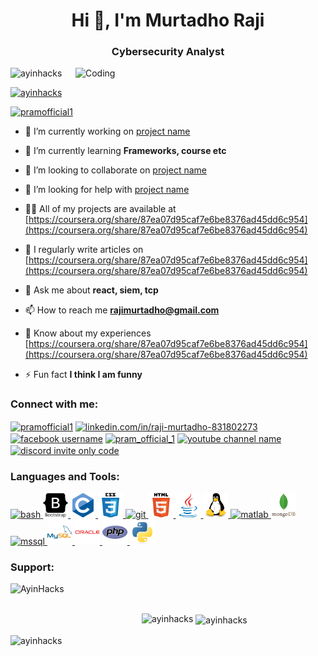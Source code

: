 <h1 align="center">Hi 👋, I'm Murtadho Raji</h1>
<h3 align="center">Cybersecurity Analyst</h3>

<img align="right" alt="Coding" width="400" src="https://www.dnif.it/hs-fs/hubfs/Timeline%20Analysis.gif?width=602&height=339&name=Timeline%20Analysis.gif">


<p align="left"> <img src="https://komarev.com/ghpvc/?username=ayinhacks&label=Profile%20views&color=0e75b6&style=flat" alt="ayinhacks" /> </p>

<p align="left"> <a href="https://github.com/ryo-ma/github-profile-trophy"><img src="https://github-profile-trophy.vercel.app/?username=ayinhacks" alt="ayinhacks" /></a> </p>

<p align="left"> <a href="https://twitter.com/pramofficial1" target="blank"><img src="https://img.shields.io/twitter/follow/pramofficial1?logo=twitter&style=for-the-badge" alt="pramofficial1" /></a> </p>

- 🔭 I’m currently working on [project name](https://coursera.org/share/87ea07d95caf7e6be8376ad45dd6c954)

- 🌱 I’m currently learning **Frameworks, course etc**

- 👯 I’m looking to collaborate on [project name](https://coursera.org/share/87ea07d95caf7e6be8376ad45dd6c954)

- 🤝 I’m looking for help with [project name](https://coursera.org/share/87ea07d95caf7e6be8376ad45dd6c954)

- 👨‍💻 All of my projects are available at [https://coursera.org/share/87ea07d95caf7e6be8376ad45dd6c954](https://coursera.org/share/87ea07d95caf7e6be8376ad45dd6c954)

- 📝 I regularly write articles on [https://coursera.org/share/87ea07d95caf7e6be8376ad45dd6c954](https://coursera.org/share/87ea07d95caf7e6be8376ad45dd6c954)

- 💬 Ask me about **react, siem, tcp**

- 📫 How to reach me **rajimurtadho@gmail.com**

- 📄 Know about my experiences [https://coursera.org/share/87ea07d95caf7e6be8376ad45dd6c954](https://coursera.org/share/87ea07d95caf7e6be8376ad45dd6c954)

- ⚡ Fun fact **I think I am funny**

<h3 align="left">Connect with me:</h3>
<p align="left">
<a href="https://twitter.com/pramofficial1" target="blank"><img align="center" src="https://raw.githubusercontent.com/rahuldkjain/github-profile-readme-generator/master/src/images/icons/Social/twitter.svg" alt="pramofficial1" height="30" width="40" /></a>
<a href="https://linkedin.com/in/linkedin.com/in/raji-murtadho-831802273" target="blank"><img align="center" src="https://raw.githubusercontent.com/rahuldkjain/github-profile-readme-generator/master/src/images/icons/Social/linked-in-alt.svg" alt="linkedin.com/in/raji-murtadho-831802273" height="30" width="40" /></a>
<a href="https://fb.com/facebook username" target="blank"><img align="center" src="https://raw.githubusercontent.com/rahuldkjain/github-profile-readme-generator/master/src/images/icons/Social/facebook.svg" alt="facebook username" height="30" width="40" /></a>
<a href="https://instagram.com/pram_official_1" target="blank"><img align="center" src="https://raw.githubusercontent.com/rahuldkjain/github-profile-readme-generator/master/src/images/icons/Social/instagram.svg" alt="pram_official_1" height="30" width="40" /></a>
<a href="https://www.youtube.com/c/youtube channel name" target="blank"><img align="center" src="https://raw.githubusercontent.com/rahuldkjain/github-profile-readme-generator/master/src/images/icons/Social/youtube.svg" alt="youtube channel name" height="30" width="40" /></a>
<a href="https://discord.gg/discord invite only code" target="blank"><img align="center" src="https://raw.githubusercontent.com/rahuldkjain/github-profile-readme-generator/master/src/images/icons/Social/discord.svg" alt="discord invite only code" height="30" width="40" /></a>
</p>

<h3 align="left">Languages and Tools:</h3>
<p align="left"> <a href="https://www.gnu.org/software/bash/" target="_blank" rel="noreferrer"> <img src="https://www.vectorlogo.zone/logos/gnu_bash/gnu_bash-icon.svg" alt="bash" width="40" height="40"/> </a> <a href="https://getbootstrap.com" target="_blank" rel="noreferrer"> <img src="https://raw.githubusercontent.com/devicons/devicon/master/icons/bootstrap/bootstrap-plain-wordmark.svg" alt="bootstrap" width="40" height="40"/> </a> <a href="https://www.cprogramming.com/" target="_blank" rel="noreferrer"> <img src="https://raw.githubusercontent.com/devicons/devicon/master/icons/c/c-original.svg" alt="c" width="40" height="40"/> </a> <a href="https://www.w3schools.com/css/" target="_blank" rel="noreferrer"> <img src="https://raw.githubusercontent.com/devicons/devicon/master/icons/css3/css3-original-wordmark.svg" alt="css3" width="40" height="40"/> </a> <a href="https://git-scm.com/" target="_blank" rel="noreferrer"> <img src="https://www.vectorlogo.zone/logos/git-scm/git-scm-icon.svg" alt="git" width="40" height="40"/> </a> <a href="https://www.w3.org/html/" target="_blank" rel="noreferrer"> <img src="https://raw.githubusercontent.com/devicons/devicon/master/icons/html5/html5-original-wordmark.svg" alt="html5" width="40" height="40"/> </a> <a href="https://www.java.com" target="_blank" rel="noreferrer"> <img src="https://raw.githubusercontent.com/devicons/devicon/master/icons/java/java-original.svg" alt="java" width="40" height="40"/> </a> <a href="https://www.linux.org/" target="_blank" rel="noreferrer"> <img src="https://raw.githubusercontent.com/devicons/devicon/master/icons/linux/linux-original.svg" alt="linux" width="40" height="40"/> </a> <a href="https://www.mathworks.com/" target="_blank" rel="noreferrer"> <img src="https://upload.wikimedia.org/wikipedia/commons/2/21/Matlab_Logo.png" alt="matlab" width="40" height="40"/> </a> <a href="https://www.mongodb.com/" target="_blank" rel="noreferrer"> <img src="https://raw.githubusercontent.com/devicons/devicon/master/icons/mongodb/mongodb-original-wordmark.svg" alt="mongodb" width="40" height="40"/> </a> <a href="https://www.microsoft.com/en-us/sql-server" target="_blank" rel="noreferrer"> <img src="https://www.svgrepo.com/show/303229/microsoft-sql-server-logo.svg" alt="mssql" width="40" height="40"/> </a> <a href="https://www.mysql.com/" target="_blank" rel="noreferrer"> <img src="https://raw.githubusercontent.com/devicons/devicon/master/icons/mysql/mysql-original-wordmark.svg" alt="mysql" width="40" height="40"/> </a> <a href="https://www.oracle.com/" target="_blank" rel="noreferrer"> <img src="https://raw.githubusercontent.com/devicons/devicon/master/icons/oracle/oracle-original.svg" alt="oracle" width="40" height="40"/> </a> <a href="https://www.php.net" target="_blank" rel="noreferrer"> <img src="https://raw.githubusercontent.com/devicons/devicon/master/icons/php/php-original.svg" alt="php" width="40" height="40"/> </a> <a href="https://www.python.org" target="_blank" rel="noreferrer"> <img src="https://raw.githubusercontent.com/devicons/devicon/master/icons/python/python-original.svg" alt="python" width="40" height="40"/> </a> </p>

<h3 align="left">Support:</h3>
<p><a href="https://www.buymeacoffee.com/AyinHacks"> <img align="left" src="https://cdn.buymeacoffee.com/buttons/v2/default-yellow.png" height="50" width="210" alt="AyinHacks" /></a></p><br><br>

<p><img align="left" src="https://github-readme-stats.vercel.app/api/top-langs?username=ayinhacks&show_icons=true&locale=en&layout=compact" alt="ayinhacks" /></p>

<p>&nbsp;<img align="center" src="https://github-readme-stats.vercel.app/api?username=ayinhacks&show_icons=true&locale=en" alt="ayinhacks" /></p>

<p><img align="center" src="https://github-readme-streak-stats.herokuapp.com/?user=ayinhacks&" alt="ayinhacks" /></p>

